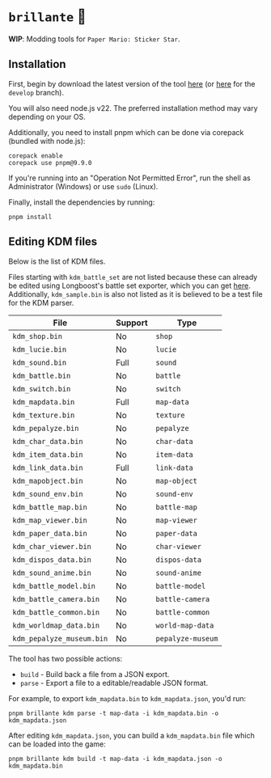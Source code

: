 # `brillante` 🌟
**WIP**: Modding tools for `Paper Mario: Sticker Star`.

## Installation
First, begin by download the latest version of the tool [here](https://github.com/shiguww/brillante/releases) (or [here](https://github.com/shiguww/brillante/archive/refs/heads/develop.zip) for the `develop` branch).

You will also need node.js v22. The preferred installation method may vary depending on your OS.

Additionally, you need to install pnpm which can be done via corepack (bundled with node.js):
```shell
corepack enable
corepack use pnpm@9.9.0
```

If you're running into an "Operation Not Permitted Error", run the shell as Administrator (Windows) or use `sudo` (Linux).

Finally, install the dependencies by running:
```shell
pnpm install
```

## Editing KDM files
Below is the list of KDM files.

Files starting with `kdm_battle_set` are not listed because these can already be edited using Longboost's battle set exporter, which you can get [here](https://github.com/Longboost/battle-set-exporter). Additionally, `kdm_sample.bin` is also not listed as it is believed to be a test file for the KDM parser.

| File                      | Support | Type              |
| ------------------------- | ------- | ----------------- |
| `kdm_shop.bin`            | No      | `shop`            |
| `kdm_lucie.bin`           | No      | `lucie`           |
| `kdm_sound.bin`           | Full    | `sound`           |
| `kdm_battle.bin`          | No      | `battle`          |
| `kdm_switch.bin`          | No      | `switch`          |
| `kdm_mapdata.bin`         | Full    | `map-data`        |
| `kdm_texture.bin`         | No      | `texture`         |
| `kdm_pepalyze.bin`        | No      | `pepalyze`        |
| `kdm_char_data.bin`       | No      | `char-data`       |
| `kdm_item_data.bin`       | No      | `item-data`       |
| `kdm_link_data.bin`       | Full    | `link-data`       |
| `kdm_mapobject.bin`       | No      | `map-object`      |
| `kdm_sound_env.bin`       | No      | `sound-env`       |
| `kdm_battle_map.bin`      | No      | `battle-map`      |
| `kdm_map_viewer.bin`      | No      | `map-viewer`      |
| `kdm_paper_data.bin`      | No      | `paper-data`      |
| `kdm_char_viewer.bin`     | No      | `char-viewer`     |
| `kdm_dispos_data.bin`     | No      | `dispos-data`     |
| `kdm_sound_anime.bin`     | No      | `sound-anime`     |
| `kdm_battle_model.bin`    | No      | `battle-model`    |
| `kdm_battle_camera.bin`   | No      | `battle-camera`   |
| `kdm_battle_common.bin`   | No      | `battle-common`   |
| `kdm_worldmap_data.bin`   | No      | `world-map-data`  |
| `kdm_pepalyze_museum.bin` | No      | `pepalyze-museum` |

The tool has two possible actions:
* `build` - Build back a file from a JSON export.
* `parse` - Export a file to a editable/readable JSON format.
  
For example, to export `kdm_mapdata.bin` to `kdm_mapdata.json`, you'd run:
```shell
pnpm brillante kdm parse -t map-data -i kdm_mapdata.bin -o kdm_mapdata.json
```

After editing `kdm_mapdata.json`, you can build a `kdm_mapdata.bin` file which can be loaded into the game:
```shell
pnpm brillante kdm build -t map-data -i kdm_mapdata.json -o kdm_mapdata.bin
```
